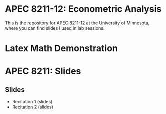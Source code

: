 # APEC 8211-12: Econometric Analysis
This is the repository for APEC 8211-12 at the University of Minnesota, where you can find slides I used in lab sessions.

# Latex Math Demonstration



# APEC 8211: Slides
## Slides
+ Recitation 1 (slides)
+ Recitation 2 (slides)